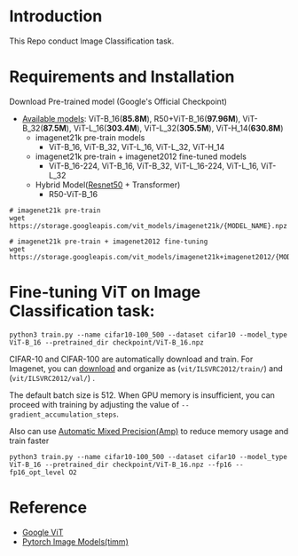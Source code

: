 # Introduction

This Repo conduct Image Classification task.

# Requirements and Installation

Download Pre-trained model (Google's Official Checkpoint)

* [Available models](https://console.cloud.google.com/storage/vit_models/): ViT-B_16(**85.8M**), R50+ViT-B_16(**97.96M**), ViT-B_32(**87.5M**), ViT-L_16(**303.4M**), ViT-L_32(**305.5M**), ViT-H_14(**630.8M**)
  * imagenet21k pre-train models
    * ViT-B_16, ViT-B_32, ViT-L_16, ViT-L_32, ViT-H_14
  * imagenet21k pre-train + imagenet2012 fine-tuned models
    * ViT-B_16-224, ViT-B_16, ViT-B_32, ViT-L_16-224, ViT-L_16, ViT-L_32
  * Hybrid Model([Resnet50](https://github.com/google-research/big_transfer) + Transformer)
    * R50-ViT-B_16
```
# imagenet21k pre-train
wget https://storage.googleapis.com/vit_models/imagenet21k/{MODEL_NAME}.npz

# imagenet21k pre-train + imagenet2012 fine-tuning
wget https://storage.googleapis.com/vit_models/imagenet21k+imagenet2012/{MODEL_NAME}.npz

```

# Fine-tuning ViT on Image Classification task:
```
python3 train.py --name cifar10-100_500 --dataset cifar10 --model_type ViT-B_16 --pretrained_dir checkpoint/ViT-B_16.npz
```
CIFAR-10 and CIFAR-100 are automatically download and train. For Imagenet, you can [download](https://image-net.org) and organize as  (```vit/ILSVRC2012/train/```) and (```vit/ILSVRC2012/val/```) .

The default batch size is 512. When GPU memory is insufficient, you can proceed with training by adjusting the value of `--gradient_accumulation_steps`.

Also can use [Automatic Mixed Precision(Amp)](https://nvidia.github.io/apex/amp.html) to reduce memory usage and train faster
```
python3 train.py --name cifar10-100_500 --dataset cifar10 --model_type ViT-B_16 --pretrained_dir checkpoint/ViT-B_16.npz --fp16 --fp16_opt_level O2
```

# Reference
* [Google ViT](https://github.com/google-research/vision_transformer)
* [Pytorch Image Models(timm)](https://github.com/rwightman/pytorch-image-models)

